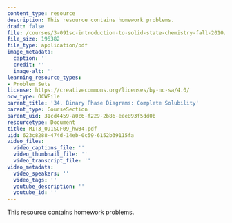 ```yaml
---
content_type: resource
description: This resource contains homework problems.
draft: false
file: /courses/3-091sc-introduction-to-solid-state-chemistry-fall-2010/623c8288474d14eb0c596152b39115fa_MIT3_091SCF09_hw34.pdf
file_size: 196382
file_type: application/pdf
image_metadata:
  caption: ''
  credit: ''
  image-alt: ''
learning_resource_types:
- Problem Sets
license: https://creativecommons.org/licenses/by-nc-sa/4.0/
ocw_type: OCWFile
parent_title: '34. Binary Phase Diagrams: Complete Solubility'
parent_type: CourseSection
parent_uid: 31cd4459-a0c6-f229-2b86-eee893f5dd0b
resourcetype: Document
title: MIT3_091SCF09_hw34.pdf
uid: 623c8288-474d-14eb-0c59-6152b39115fa
video_files:
  video_captions_file: ''
  video_thumbnail_file: ''
  video_transcript_file: ''
video_metadata:
  video_speakers: ''
  video_tags: ''
  youtube_description: ''
  youtube_id: ''
---
```

This resource contains homework problems.